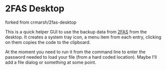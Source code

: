 2FAS Desktop 
===

forked from crmarsh/2fas-desktop

This is a quick helper GUI to use the backup data from [2FAS](https://2fas.com/) from the desktop. It creates a system tray icon, a menu item from each entry, clicking on them copies the code to the clipboard.

At the moment you need to run it from the command line to enter the password needed to load your file (from a hard coded location). Maybe I'll add a file dialog or something at some point.
